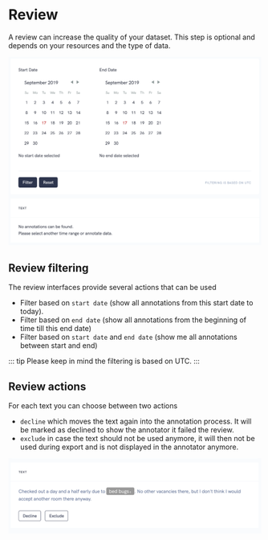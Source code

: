 # Review

A review can increase the quality of your dataset. This step is optional and depends on your resources and the type of data. 

![review overview](../images/review-overview.png)

## Review filtering
The review interfaces provide several actions that can be used 
* Filter based on `start date` (show all annotations from this start date to today).
* Filter based on `end date` (show all annotations from the beginning of time till this end date)
* Filter based on `start date` and `end date` (show me all annotations between start and end)

::: tip 
Please keep in mind the filtering is based on UTC.
:::

## Review actions

For each text you can choose between two actions 
* `decline` which moves the text again into the annotation process. It will be marked as declined to show the annotator it failed the review.
* `exclude` in case the text should not be used anymore, it will then not be used during export and is not displayed in the annotator anymore.

![review single](../images/review-single.png)